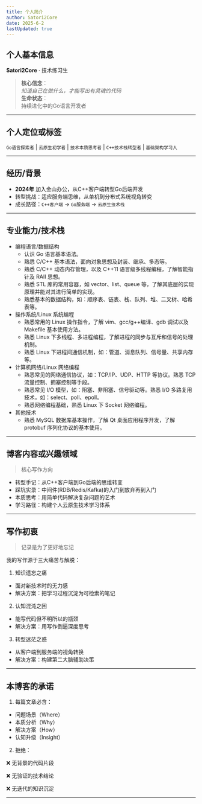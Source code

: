 ```yaml
---
title: 个人简介
author: Satori2Core
date: 2025-6-2
lastUpdated: true
---
```



## 个人基本信息
**Satori2Core** · 技术练习生  
> **核心信念**：  
> *知道自己在做什么，才能写出有灵魂的代码*  
> **生命状态**：  
> 持续进化中的Go语言开发者

---

## 个人定位或标签
`Go语言探索者` | `云原生初学者` | `技术本质思考者` | `C++技术栈转型者` | `基础架构学习人`

---

## 经历/背景
- **2024年** 加入金山办公，从C++客户端转型Go后端开发
- 转型挑战：适应服务端思维，从单机到分布式系统视角转变
- 成长路径：`C++客户端` → `Go服务端` → `云原生技术栈`


---

## 专业能力/技术栈
- 编程语言/数据结构
    - 认识 Go 语言基本语法。
    - 熟悉 C/C++ 基本语法，面向对象思想及封装、继承、多态等。
    - 熟悉 C/C++ 动态内存管理，以及 C++11 语言级多线程编程，了解智能指针及 RAII 思想。
    - 熟悉 STL 库的常用容器，如 vector、list、queue 等，了解其底层的实现原理并能对其进行简单的实现。
    - 熟悉基本的数据结构，如：顺序表、链表、栈、队列、堆、二叉树、哈希表等。
- 操作系统/Linux 系统编程
    - 熟悉常用的 Linux 操作指令，了解 vim、gcc/g++编译、gdb 调试以及 Makefile 基本使用方法。
    - 熟悉 Linux 下多线程、多进程编程，了解进程的同步与互斥和信号的处理机制。
    - 熟悉 Linux 下进程间通信机制，如：管道、消息队列、信号量、共享内存等。
- 计算机网络/Linux 网络编程
    - 熟悉常见的网络通信协议，如：TCP/IP、UDP、HTTP 等协议。熟悉 TCP 流量控制、拥塞控制等手段。
    - 熟悉常见 I/O 模型，如：阻塞、非阻塞、信号驱动等。熟悉 I/O 多路复用技术，如：select、poll、epoll。
    - 熟悉网络编程基础，熟悉 Linux 下 Socket 网络编程。
- 其他技术
    - 熟悉 MySQL 数据库基本操作，了解 Qt 桌面应用程序开发，了解 protobuf 序列化协议的基本使用。

---

## 博客内容或兴趣领域
> 核心写作方向
- 转型手记：从C++客户端到Go后端的思维转变
- 踩坑实录：中间件(RDB/Redis/Kafka)的入门到放弃再到入门
- 本质思考：用简单代码解决复杂问题的艺术
- 学习路径：构建个人云原生技术学习体系


---

## 写作初衷
> 记录是为了更好地忘记

我的写作源于三大痛苦与解脱：

1. 知识遗忘之痛
- 面对新技术时的无力感
- 解决方案：把学习过程沉淀为可检索的笔记
2. 认知混沌之困
- 能写代码但不明所以的瓶颈
- 解决方案：用写作倒逼深度思考
3. 转型迷茫之惑
- 从客户端到服务端的视角转换
- 解决方案：构建第二大脑辅助决策

---

## 本博客的承诺
1. 每篇文章必含：
- 问题场景（Where）
- 本质分析（Why）
- 解决方案（How）
- 认知升级（Insight）
2. 拒绝：

❌ 无背景的代码片段

❌ 无验证的技术结论

❌ 无迭代的知识沉淀

---
<VisitTime />

